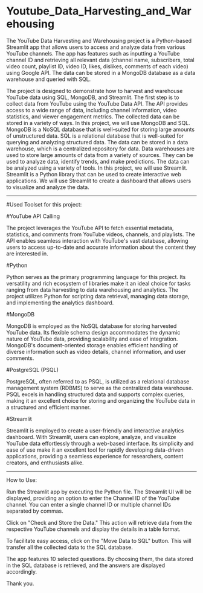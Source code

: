 # Youtube_Data_Harvesting_and_Warehousing
The YouTube Data Harvesting and Warehousing project is a Python-based Streamlit app that allows users to access and analyze data from various YouTube channels. The app has features such as inputting a YouTube channel ID and retrieving all relevant data (channel name, subscribers, total video count, playlist ID, video ID, likes, dislikes, comments of each video) using Google API. The data can be stored in a MongoDB database as a data warehouse and queried with SQL.

The project is designed to demonstrate how to harvest and warehouse YouTube data using SQL, MongoDB, and Streamlit. The first step is to collect data from YouTube using the YouTube Data API. The API provides access to a wide range of data, including channel information, video statistics, and viewer engagement metrics. The collected data can be stored in a variety of ways. In this project, we will use MongoDB and SQL. MongoDB is a NoSQL database that is well-suited for storing large amounts of unstructured data. SQL is a relational database that is well-suited for querying and analyzing structured data. The data can be stored in a data warehouse, which is a centralized repository for data. Data warehouses are used to store large amounts of data from a variety of sources. They can be used to analyze data, identify trends, and make predictions. The data can be analyzed using a variety of tools. In this project, we will use Streamlit. Streamlit is a Python library that can be used to create interactive web applications. We will use Streamlit to create a dashboard that allows users to visualize and analyze the data.

---------------------------------------------------------------------------------------------------------------------------------------------------------------------------------------------------------------------

#Used Toolset for this project:

#YouTube API Calling

The project leverages the YouTube API to fetch essential metadata, statistics, and comments from YouTube videos, channels, and playlists. The API enables seamless interaction with YouTube's vast database, allowing users to access up-to-date and accurate information about the content they are interested in.

#Python

Python serves as the primary programming language for this project. Its versatility and rich ecosystem of libraries make it an ideal choice for tasks ranging from data harvesting to data warehousing and analytics. The project utilizes Python for scripting data retrieval, managing data storage, and implementing the analytics dashboard.

#MongoDB

MongoDB is employed as the NoSQL database for storing harvested YouTube data. Its flexible schema design accommodates the dynamic nature of YouTube data, providing scalability and ease of integration. MongoDB's document-oriented storage enables efficient handling of diverse information such as video details, channel information, and user comments.

#PostgreSQL (PSQL)

PostgreSQL, often referred to as PSQL, is utilized as a relational database management system (RDBMS) to serve as the centralized data warehouse. PSQL excels in handling structured data and supports complex queries, making it an excellent choice for storing and organizing the YouTube data in a structured and efficient manner.

#Streamlit

Streamlit is employed to create a user-friendly and interactive analytics dashboard. With Streamlit, users can explore, analyze, and visualize YouTube data effortlessly through a web-based interface. Its simplicity and ease of use make it an excellent tool for rapidly developing data-driven applications, providing a seamless experience for researchers, content creators, and enthusiasts alike.

---------------------------------------------------------------------------------------------------------------------------------------------------------------------------------------------------------------------

How to Use:

Run the Streamlit app by executing the Python file. The Streamlit UI will be displayed, providing an option to enter the Channel ID of the YouTube channel. You can enter a single channel ID or multiple channel IDs separated by commas.

Click on "Check and Store the Data." This action will retrieve data from the respective YouTube channels and display the details in a table format.

To facilitate easy access, click on the "Move Data to SQL" button. This will transfer all the collected data to the SQL database.

The app features 10 selected questions. By choosing them, the data stored in the SQL database is retrieved, and the answers are displayed accordingly.

Thank you.
